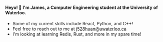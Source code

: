 #### Heyo! 👋 I'm James, a Computer Engineering student at the University of Waterloo.

-  Some of my current skills include React, Python, and C++!
-  Feel free to reach out to me at j528huan@uwaterloo.ca
-  I'm looking at learning Redis, Rust, and more in my spare time!
